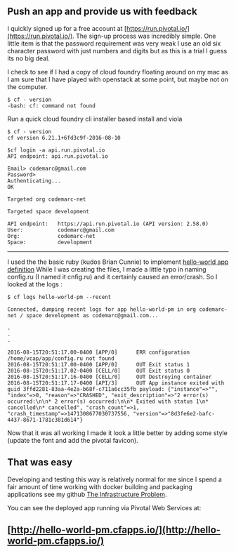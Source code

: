 ## Push an app and provide us with feedback ##

I quickly signed up for a free account at [https://run.pivotal.io/](https://run.pivotal.io/). 
The sign-up process was incredibly simple. One little item is that the password requirement was 
very weak I use an old six character password with just numbers and digits but as this is a 
trial I guess its no big deal.  

I check to see if I had a copy of cloud foundry floating around on my mac as I am sure that I have 
played with openstack at some point, but maybe not on the computer.  

```
$ cf - version
-bash: cf: command not found
```

Run a quick cloud foundry cli installer based install and viola

```
$ cf - version
cf version 6.21.1+6fd3c9f-2016-08-10

$cf login -a api.run.pivotal.io
API endpoint: api.run.pivotal.io

Email> codemarc@gmail.com
Password> 
Authenticating...
OK
 
Targeted org codemarc-net
 
Targeted space development
               
API endpoint:   https://api.run.pivotal.io (API version: 2.58.0)
User:           codemarc@gmail.com
Org:            codemarc-net
Space:          development
```

---
I used the the basic ruby (kudos Brian Cunnie) to implement 
[hello-world app definition](https://blog.pivotal.io/labs/labs/worlds-smallest-iaas-part-4-hello-world) 
While I was creating the files, I made a little typo in naming config.ru (I named it cnfig.ru) and 
it certainly caused an error/crash. So I looked at the logs :

```
$ cf logs hello-world-pm --recent

Connected, dumping recent logs for app hello-world-pm in org codemarc-net / space development as codemarc@gmail.com...

.
.
.

2016-08-15T20:51:17.00-0400 [APP/0]      ERR configuration /home/vcap/app/config.ru not found
2016-08-15T20:51:17.00-0400 [APP/0]      OUT Exit status 1
2016-08-15T20:51:17.02-0400 [CELL/0]     OUT Exit status 0
2016-08-15T20:51:17.16-0400 [CELL/0]     OUT Destroying container
2016-08-15T20:51:17.17-0400 [API/3]      OUT App instance exited with guid 3ffd2281-83aa-4e2a-b68f-c711a6cc35fb payload: {"instance"=>"", "index"=>0, "reason"=>"CRASHED", "exit_description"=>"2 error(s) occurred:\n\n* 2 error(s) occurred:\n\n* Exited with status 1\n* cancelled\n* cancelled", "crash_count"=>1, "crash_timestamp"=>1471308677030737556, "version"=>"8d3fe6e2-bafc-4437-8671-1781c381d614"}

```

Now that it was all working I made it look a little better by adding some style (update the font and add the pivotal
favicon).


## That was easy ##
Developing and testing this way is relatively normal for me since I spend a fair amount of time working 
with docker building and packaging applications see my github [The Infrastructure Problem](https://github.com/codemarc/twip). 

You can see the deployed app running via Pivotal Web Services at: 
## [http://hello-world-pm.cfapps.io/](http://hello-world-pm.cfapps.io/) ##

<br/><br/><br/>



